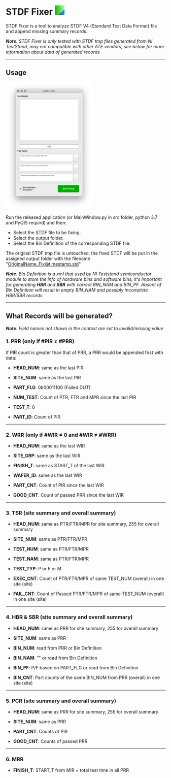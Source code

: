 # STDF Fixer <img src="src/Icon.png" height=30>

STDF Fixer is a tool to analyze STDF V4 (Standard Test Data Format) file and append missing summary records.

***Note**: STDF Fixer is only tested with STDF tmp files generated from NI TestStand, may not compatible with other ATE vendors, see below for more information about data of generated records*

---

## Usage

<img src="screenshots/main.png" height=400>

Run the released application (or MainWindow.py in src folder, python 3.7 and PyQt5 requird) and then:
- Select the STDF file to be fixing.
- Select the output folder.
- Select the Bin Definition of the corresponding STDF file.

The original STDF tmp file is untouched, the fixed STDF will be put in the assigned output folder with the filename "OriginalName_Fix@timestamp.std"

***Note**: Bin Definition is a xml that used by NI Teststand semiconductor module to store the info of hardware bins and software bins, it's important for generating **HBR** and **SBR** with correct BIN_NAM and BIN_PF. Absent of Bin Definition will result in empty BIN_NAM and possibly incomplete HBR/SBR records*

---

## What Records will be generated?
***Note**: Field names not shown in the context are set to invalid/missing value*
### **1. PRR (only if #PIR ≠ #PRR)**
If PIR count is greater than that of PRR, a PRR would be appended first with data:

- **HEAD_NUM**: same as the last PIR

- **SITE_NUM**: same as the last PIR

- **PART_FLG**: 0b00011100 (Failed DUT)

- **NUM_TEST**: Count of PTR, FTR and MPR since the last PIR

- **TEST_T**: 0

- **PART_ID**: Count of PIR

---

### **2. WRR (only if #WIR ≠ 0 and #WIR ≠ #WRR)**

- **HEAD_NUM**: same as the last WIR

- **SITE_GRP**: same as the last WIR

- **FINISH_T**: same as START_T of the last WIR

- **WAFER_ID**: same as the last WIR

- **PART_CNT**: Count of PIR since the last WIR

- **GOOD_CNT**: Count of passed PRR since the last WIR

---

### **3. TSR (site summary and overall summary)**
- **HEAD_NUM**: same as PTR/FTR/MPR for site summary, 255 for overall summary

- **SITE_NUM**: same as PTR/FTR/MPR 

- **TEST_NUM**: same as PTR/FTR/MPR 

- **TEST_NAM**: same as PTR/FTR/MPR 

- **TEST_TYP**: P or F or M

- **EXEC_CNT**: Count of PTR/FTR/MPR of same TEST_NUM (overall) in one site (site)

- **FAIL_CNT**: Count of Passed PTR/FTR/MPR of same TEST_NUM (overall) in one site (site)

---

### **4. HBR & SBR (site summary and overall summary)**

- **HEAD_NUM**: same as PRR for site summary, 255 for overall summary

- **SITE_NUM**: same as PRR

- **BIN_NUM**: read from PRR or Bin Definition

- **BIN_NAM**: "" or read from Bin Definition

- **BIN_PF**: P/F based on PART_FLG or read from Bin Definition

- **BIN_CNT**: Part counts of the same BIN_NUM from PRR (overall) in one site (site)

---

### **5. PCR (site summary and overall summary)**
- **HEAD_NUM**: same as PRR for site summary, 255 for overall summary

- **SITE_NUM**: same as PRR

- **PART_CNT**: Counts of PIR

- **GOOD_CNT**: Counts of passed PRR

---

### **6. MRR**
- **FINISH_T**: START_T from MIR + total test time in all PRR


